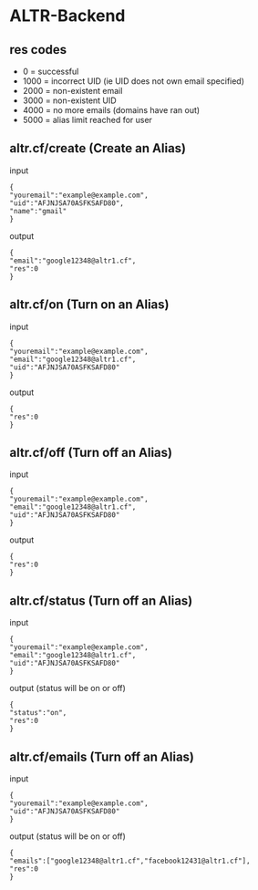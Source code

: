 # ALTR-Backend

## res codes
- 0 = successful
- 1000 = incorrect UID (ie UID does not own email specified)
- 2000 = non-existent email
- 3000 = non-existent UID
- 4000 = no more emails (domains have ran out)
- 5000 = alias limit reached for user

## altr.cf/create (Create an Alias)
input
```
{
"youremail":"example@example.com",
"uid":"AFJNJSA70ASFKSAFD80",
"name":"gmail"
}
```
output
```
{
"email":"google12348@altr1.cf",
"res":0
}
```

## altr.cf/on (Turn on an Alias)
input
```
{
"youremail":"example@example.com",
"email":"google12348@altr1.cf",
"uid":"AFJNJSA70ASFKSAFD80"
}
```
output
```
{
"res":0
}
```

## altr.cf/off (Turn off an Alias)
input
```
{
"youremail":"example@example.com",
"email":"google12348@altr1.cf",
"uid":"AFJNJSA70ASFKSAFD80"
}
```
output
```
{
"res":0
}
```

## altr.cf/status (Turn off an Alias)
input
```
{
"youremail":"example@example.com",
"email":"google12348@altr1.cf",
"uid":"AFJNJSA70ASFKSAFD80"
}
```
output (status will be on or off)
```
{
"status":"on",
"res":0
}
```

## altr.cf/emails (Turn off an Alias)
input
```
{
"youremail":"example@example.com",
"uid":"AFJNJSA70ASFKSAFD80"
}
```
output (status will be on or off)
```
{
"emails":["google12348@altr1.cf","facebook12431@altr1.cf"],
"res":0
}
```
